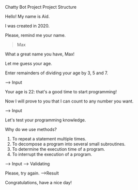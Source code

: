 Chatty Bot Project
Project Structure

Hello! My name is Aid.

I was created in 2020.

Please, remind me your name.

> Max

What a great name you have, Max!

Let me guess your age.

Enter remainders of dividing your age by 3, 5 and 7.

--> Input

Your age is 22: that's a good time to start programming!

Now I will prove to you that I can count to any number you want.

--> Input

Let's test your programming knowledge.

Why do we use methods?
1. To repeat a statement multiple times.
2. To decompose a program into several small subroutines.
3. To determine the execution time of a program.
4. To interrupt the execution of a program.

--> Input
--> Validating

Please, try again.
-->Result

Congratulations, have a nice day!